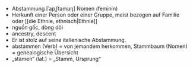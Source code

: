 - Abstammung	[ˈapˌʃtamʊŋ] Nomen (feminin)
- Herkunft einer Person oder einer Gruppe, meist bezogen auf Familie oder [[die Ethnie, ethnisch|Ethnie]] 	
- nguồn gốc, dòng dõi
- ancestry, descent	
- Er ist stolz auf seine italienische Abstammung.
- abstammen (Verb) = von jemandem herkommen, Stammbaum (Nomen) = genealogische Übersicht
- „stamen“ (lat.) = „Stamm, Ursprung“